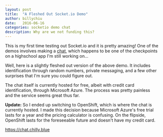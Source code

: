 ```yaml
---
layout: post
title:  "A Fleshed Out Socket.io Demo"
author: billychiu
date:   2016-06-16
categories: socketio demo chat
description: Why are we not funding this?
---
```


This is my first time testing out Socket.io and it is pretty amazing! One of the demos involves making a [chat](http://socket.io/get-started/chat/), which happens to be one of the checkpoints on a highschool app I'm still working on... 

Well, here is a slightly fleshed out version of the above demo. It includes identification through random numbers, private messaging, and a few other surprises that I'm sure you could figure out.

The chat itself is currently hosted for free, albeit with credit card identification, through Microsoft Azure. The process was pretty painless and the service seems great thus far.

**Update:** So I ended up switching to OpenShift, which is where the chat is currently hosted. I made this decision because Microsoft Azure's free trial lasts for a year and the pricing calculator is confusing. On the flipside, OpenShift lasts for the foreseeable future and doesn't have my credit card.

<https://chat.chilly.blue>

